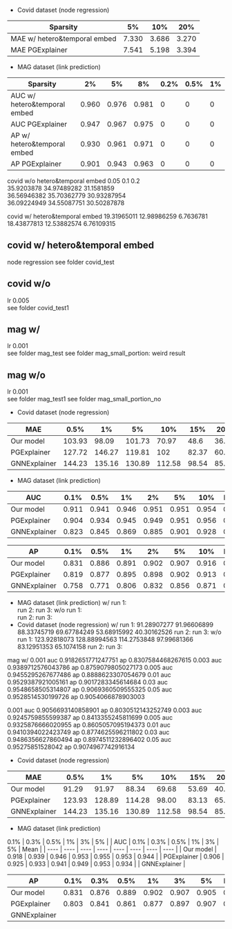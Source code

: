 * Covid dataset (node regression)

| Sparsity | 5% | 10% | 20% |
| ---- | ---- | ---- | ---- |
| MAE w/ hetero&temporal embed | 7.330 | 3.686 | 3.270 |
| MAE PGExplainer | 7.541 | 5.198 | 3.394 |

* MAG dataset (link prediction)

| Sparsity | 2% | 5% | 8% | 0.2% | 0.5% | 1% |
| ---- | ---- | ---- | ---- | ---- | ---- | ---- |
| AUC w/ hetero&temporal embed | 0.960 | 0.976 | 0.981 | 0 | 0 | 0 |
| AUC PGExplainer | 0.947 | 0.967 | 0.975 | 0 | 0 | 0 |
| AP w/ hetero&temporal embed | 0.930 | 0.961 | 0.971 | 0 | 0 | 0 |
| AP PGExplainer | 0.901 | 0.943 | 0.963 | 0 | 0 | 0 |
  
  
  
 covid w/o hetero&temporal embed
0.05 0.1 0.2  
35.9203878  34.97489282 31.1581859  
36.56946382 35.70362779 30.93287954  
36.09224949 34.55087751 30.50287878

covid w/ hetero&temporal embed
19.31965011 12.98986259  6.7636781
18.43877813 12.53882574  6.76109315




## covid w/ hetero&temporal embed 
node regression
see folder covid_test


## covid w/o  
lr 0.005  
see folder covid_test1

## mag w/  
lr 0.001  
see folder mag_test
see folder mag_small_portion: weird result

## mag w/o  
lr 0.001  
see folder mag_test1
see folder mag_small_portion_no


* Covid dataset (node regression)

| MAE | 0.5% | 1% | 5% | 10% | 15% | 20% | Mean | 
| ---- | ---- | ---- | ---- | ---- | ---- | ---- | ---- |
| Our model | 103.93 | 98.09 | 101.73 | 70.97 | 48.6 | 36.24 | 76.59 |
| PGExplainer | 127.72 | 146.27 | 119.81 | 102 | 82.37 | 60.25 | 106.40 |
| GNNExplainer | 144.23 | 135.16 | 130.89 | 112.58 | 98.54 | 85.36 | 117.79 |



* MAG dataset (link prediction)

| AUC | 0.1% | 0.5% | 1% | 2% | 5% | 10% | Mean | 
| ---- | ---- | ---- | ---- | ---- | ---- | ---- | ---- |
| Our model | 0.911 | 0.941 | 0.946 | 0.951 | 0.951 | 0.954 | 0.942 |
| PGExplainer | 0.904 | 0.934 | 0.945 | 0.949 | 0.951 | 0.956 | 0.939 |
| GNNExplainer | 0.823 | 0.845 | 0.869 | 0.885 | 0.901 | 0.928 | 0.875 |

| AP | 0.1% | 0.5% | 1% | 2% | 5% | 10% | Mean | 
| ---- | ---- | ---- | ---- | ---- | ---- | ---- | ---- |
| Our model | 0.831 | 0.886 | 0.891 | 0.902 | 0.907 | 0.916 | 0.889 |
| PGExplainer | 0.819 | 0.877 | 0.895 | 0.898 | 0.902 | 0.913 | 0.884 |
| GNNExplainer | 0.758 | 0.771 | 0.806 | 0.832 | 0.856 | 0.871 | 0.816 |


* MAG dataset (link prediction)
w/
run 1:  
run 2:
run 3: 
w/o
run 1:  
run 2:
run 3: 
* Covid dataset (node regression)
w/
run 1: 91.28907277 91.96606899 88.33745719 69.67784249 53.68915992 40.30162526 
run 2:
run 3: 
w/o
run 1: 123.92818073 128.88994563 114.2753848   97.99681366  83.12951353 65.1074158
run 2:
run 3: 

mag w/
0.001
auc 0.9182651771247751
ap 0.8307584468267615
0.003
auc 0.9389712576043786
ap 0.8759079805027173
0.005
auc 0.9455295267677486
ap 0.8888623307054679
0.01
auc 0.9529387921005161
ap 0.9017283345614684
0.03
auc 0.9548658505314807
ap 0.9069360509555325
0.05
auc 0.9528514530199726
ap 0.9054066878903003

0.001
auc 0.9056693140858901
ap 0.8030512143252749
0.003
auc 0.9245759855599387
ap 0.8413355245811699
0.005
auc 0.9325876666020955
ap 0.8605057095194373
0.01
auc 0.9410394022423749
ap 0.8774625596211802
0.03
auc 0.9486356627860494
ap 0.8974511232896402
0.05
auc 0.95275851528042
ap 0.9074967742916134

* Covid dataset (node regression)

| MAE | 0.5% | 1% | 5% | 10% | 15% | 20% | Mean | 
| ---- | ---- | ---- | ---- | ---- | ---- | ---- | ---- |
| Our model | 91.29| 91.97| 88.34| 69.68| 53.69| 40.30| 72.54|
| PGExplainer | 123.93| 128.89| 114.28| 98.00| 83.13| 65.11| 102.22 |
| GNNExplainer | 144.23 | 135.16 | 130.89 | 112.58 | 98.54 | 85.36 | 117.79 |


* MAG dataset (link prediction)

0.1% | 0.3% | 0.5% | 1% | 3% | 5% |
| AUC | 0.1% | 0.3% | 0.5% | 1% | 3% | 5%  | Mean | 
| ---- | ---- | ---- | ---- | ---- | ---- | ---- | ---- |
| Our model | 0.918 | 0.939 | 0.946 | 0.953 | 0.955 | 0.953 | 0.944 |
| PGExplainer | 0.906 | 0.925 | 0.933 | 0.941 | 0.949 | 0.953 | 0.934 |
| GNNExplainer | 

| AP | 0.1% | 0.3% | 0.5% | 1% | 3% | 5% | Mean | 
| ---- | ---- | ---- | ---- | ---- | ---- | ---- | ---- |
| Our model | 0.831 | 0.876| 0.889 | 0.902 | 0.907 | 0.905 | 0.885 |
| PGExplainer | 0.803 | 0.841 | 0.861 | 0.877 | 0.897 | 0.907 | 0.864 |
| GNNExplainer | 